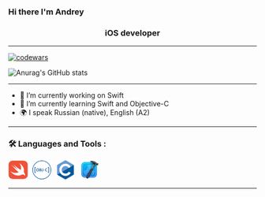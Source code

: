 ### Hi there I'm Andrey
<h3 align="center"> iOS developer </h3>

---

[![codewars](https://www.codewars.com/users/AndyNas/badges/small)](https://www.codewars.com/users/AndyNas)


![Anurag's GitHub stats](https://github-readme-stats.vercel.app/api?username=AndNasPlay&show_icons=true&theme=radical)

---

- 🔭 I’m currently working on Swift
- 🌱 I’m currently learning Swift and Objective-C
- 🌍 I speak Russian (native), English (A2)

---

### :hammer_and_wrench: Languages and Tools :
<div>
  <img src="https://github.com/devicons/devicon/blob/master/icons/swift/swift-original.svg" title="Swift" alt="Swift" width="40" height="40"/>&nbsp;
  <img src="https://github.com/devicons/devicon/blob/master/icons/objectivec/objectivec-plain.svg" title="Objective-C" alt="Objective-C" width="40" height="40"/>&nbsp;
  <img src="https://github.com/devicons/devicon/blob/master/icons/c/c-original.svg" title="C" alt="C" width="40" height="40"/>&nbsp;
  <img src="https://github.com/devicons/devicon/blob/master/icons/xcode/xcode-original.svg" title="Swift" alt="Swift" width="40" height="40"/>&nbsp;  
</div>

---
